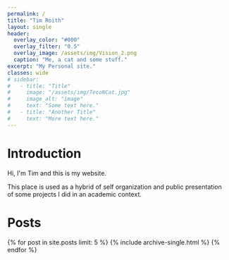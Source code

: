 ```yaml
---
permalink: /
title: "Tim Roith"
layout: single
header:
  overlay_color: "#000"
  overlay_filter: "0.5"
  overlay_image: /assets/img/Vision_2.png
  caption: "Me, a cat and some stuff."
excerpt: "My Personal site."
classes: wide
# sidebar:
#   - title: "Title"
#     image: "/assets/img/TecoNCat.jpg"
#     image_alt: "image"
#     text: "Some text here."
#   - title: "Another Title"
#     text: "More text here." 
---
```


# Introduction
Hi,
I'm Tim and this is my website. 

This place is used as a hybrid of self organization and public presentation of some projects I did in an academic context.  

# Posts
{% for post in site.posts limit: 5 %}
  {% include archive-single.html %}
{% endfor %}